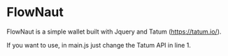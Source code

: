 # FlowNaut

FlowNaut is a simple wallet built with Jquery and Tatum (https://tatum.io/).

If you want to use, in main.js just change the Tatum API in line 1.

